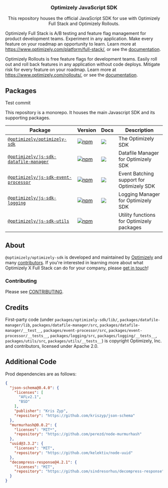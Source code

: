<h3 align="center">
  Optimizely JavaScript SDK
</h3>

<p align="center">
  This repository houses the official JavaScript SDK for use with Optimizely Full Stack and Optimizely Rollouts.
</p>

Optimizely Full Stack is A/B testing and feature flag management for product development teams. Experiment in any application. Make every feature on your roadmap an opportunity to learn. Learn more at https://www.optimizely.com/platform/full-stack/, or see the [documentation](https://docs.developers.optimizely.com/full-stack/docs).

Optimizely Rollouts is free feature flags for development teams. Easily roll out and roll back features in any application without code deploys. Mitigate risk for every feature on your roadmap. Learn more at https://www.optimizely.com/rollouts/, or see the [documentation](https://docs.developers.optimizely.com/rollouts/docs).


## Packages

Test commit

This repository is a monorepo. It houses the main Javascript SDK and its supporting packages.

| Package                                                | Version                                                                                                                                   | Docs                                                                                                                                                                                                                                                                          | Description                                                                        |
| ------------------------------------------------------ | ----------------------------------------------------------------------------------------------------------------------------------------- | ----------------------------------------------------------------------------------------------------------------------------------------------------------------------------------------------------------------------------------------------------------------------------- | ---------------------------------------------------------------------------------- |
| [`@optimizely/optimizely-sdk`](/packages/optimizely-sdk) | [![npm](https://img.shields.io/npm/v/%40optimizely%2Foptimizely-sdk.svg)](https://www.npmjs.com/package/@optimizely/optimizely-sdk)     | [![](https://img.shields.io/badge/API%20Docs-site-green.svg?style=flat-square)](https://docs.developers.optimizely.com/full-stack/docs/javascript-node-sdk)           | The Optimizely SDK                                                                                                  |
| [`@optimizely/js-sdk-datafile-manager`](/packages/datafile-manager) | [![npm](https://img.shields.io/npm/v/%40optimizely%2Fjs-sdk-datafile-manager.svg)](https://www.npmjs.com/package/@optimizely/js-sdk-datafile-manager)     | [![](https://img.shields.io/badge/API%20Docs-site-green.svg?style=flat-square)](https://docs.developers.optimizely.com/full-stack/docs/initialize-sdk-javascript-node#customize-datafile-management-behavior)           | Datafile Manager for Optimizely SDK
| [`@optimizely/js-sdk-event-processor`](/packages/event-processor) | [![npm](https://img.shields.io/npm/v/%40optimizely%2Fjs-sdk-event-processor.svg)](https://www.npmjs.com/package/@optimizely/js-sdk-event-processor)     | [![](https://img.shields.io/badge/API%20Docs-site-green.svg?style=flat-square)](https://docs.developers.optimizely.com/full-stack/docs/event-batching-javascript-node)           | Event Batching support for Optimizely SDK
| [`@optimizely/js-sdk-logging`](/packages/logging) | [![npm](https://img.shields.io/npm/v/%40optimizely%2Fjs-sdk-logging.svg)](https://www.npmjs.com/package/@optimizely/js-sdk-logging)     | [![](https://img.shields.io/badge/API%20Docs-site-green.svg?style=flat-square)](https://docs.developers.optimizely.com/full-stack/docs/customize-logger-javascript-node)           | Logging Manager for Optimizely SDK
| [`@optimizely/js-sdk-utils`](/packages/utils) | [![npm](https://img.shields.io/npm/v/%40optimizely%2Fjs-sdk-utils.svg)](https://www.npmjs.com/package/@optimizely/js-sdk-utils)     |            | Utility functions for Optimizely packages

## About

`@optimizely/optimizely-sdk` is developed and maintained by [Optimizely](https://optimizely.com) and many [contributors](https://github.com/optimizely/javascript-sdk/graphs/contributors). If you're interested in learning more about what Optimizely X Full Stack can do for your company, please [get in touch](mailto:eng@optimizely.com)!


### Contributing

Please see [CONTRIBUTING](CONTRIBUTING.md).

## Credits

First-party code (under `packages/optimizely-sdk/lib/`, `packages/datafile-manager/lib`, `packages/datafile-manager/src`, `packages/datafile-manager/__test__`, `packages/event-processor/src`, `packages/event-processor/__tests__`, `packages/logging/src`, `packages/logging/__tests__`, `packages/utils/src`, `packages/utils/__tests__`) is copyright Optimizely, Inc. and contributors, licensed under Apache 2.0.

## Additional Code

Prod dependencies are as follows:

```json
{
  "json-schema@0.4.0": {
    "licenses": [
      "AFLv2.1",
      "BSD"
    ],
    "publisher": "Kris Zyp",
    "repository": "https://github.com/kriszyp/json-schema"
  },
  "murmurhash@0.0.2": {
    "licenses": "MIT*",
    "repository": "https://github.com/perezd/node-murmurhash"
  },
  "uuid@3.3.2": {
    "licenses": "MIT",
    "repository": "https://github.com/kelektiv/node-uuid"
  },
  "decompress-response@4.2.1": {
    "licenses": "MIT",
    "repository": "https://github.com/sindresorhus/decompress-response"
  }
}
```
